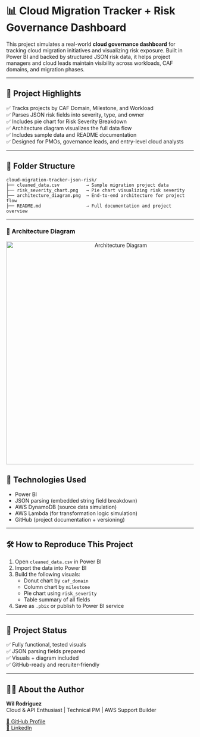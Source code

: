 
# 📊 Cloud Migration Tracker + Risk Governance Dashboard

This project simulates a real-world **cloud governance dashboard** for tracking cloud migration initiatives and visualizing risk exposure. Built in Power BI and backed by structured JSON risk data, it helps project managers and cloud leads maintain visibility across workloads, CAF domains, and migration phases.

---

## 🚀 Project Highlights

✅ Tracks projects by CAF Domain, Milestone, and Workload  
✅ Parses JSON risk fields into severity, type, and owner  
✅ Includes pie chart for Risk Severity Breakdown  
✅ Architecture diagram visualizes the full data flow  
✅ Includes sample data and README documentation  
✅ Designed for PMOs, governance leads, and entry-level cloud analysts

---

## 📁 Folder Structure

```
cloud-migration-tracker-json-risk/
├── cleaned_data.csv          → Sample migration project data
├── risk_severity_chart.png   → Pie chart visualizing risk severity
├── architecture_diagram.png  → End-to-end architecture for project flow
├── README.md                 → Full documentation and project overview
```

---

### 🧠 Architecture Diagram

<p align="center">
  <img src="cloud_migration_architecture_diagram_clean.png" alt="Architecture Diagram" width="600">
</p>


## 🧰 Technologies Used

- Power BI
- JSON parsing (embedded string field breakdown)
- AWS DynamoDB (source data simulation)
- AWS Lambda (for transformation logic simulation)
- GitHub (project documentation + versioning)

---

## 🛠️ How to Reproduce This Project

1. Open `cleaned_data.csv` in Power BI  
2. Import the data into Power BI  
3. Build the following visuals:
   - Donut chart by `caf_domain`
   - Column chart by `milestone`
   - Pie chart using `risk_severity`
   - Table summary of all fields
4. Save as `.pbix` or publish to Power BI service

---

## 🎯 Project Status

✅ Fully functional, tested visuals  
✅ JSON parsing fields prepared  
✅ Visuals + diagram included  
✅ GitHub-ready and recruiter-friendly

---

## 👨‍💻 About the Author

**Wil Rodriguez**  
Cloud & API Enthusiast | Technical PM | AWS Support Builder

[📁 GitHub Profile](https://github.com/rodriguezwil)  
[🔗 LinkedIn](https://www.linkedin.com/in/wil-rodriguez/)
